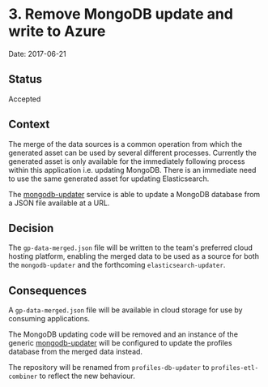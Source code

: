 # 3. Remove MongoDB update and write to Azure

Date: 2017-06-21

## Status

Accepted

## Context

The merge of the data sources is a common operation from which the generated asset can be used by several different processes.
Currently the generated asset is only available for the immediately following process within this application i.e. updating MongoDB.
There is an immediate need to use the same generated asset for updating Elasticsearch.

The [mongodb-updater](https://github.com/nhsuk/mongodb-updater) service is able to update a MongoDB database from a JSON file available at a URL.

## Decision

The `gp-data-merged.json` file will be written to the team's preferred cloud hosting platform, enabling the merged data to be used as a
source for both the `mongodb-updater` and the forthcoming `elasticsearch-updater`.

## Consequences

A `gp-data-merged.json` file will be available in cloud storage for use by consuming applications.

The MongoDB updating code will be removed and an instance of the generic [mongodb-updater](https://github.com/nhsuk/mongodb-updater)
will be configured to update the profiles database from the merged data instead.

The repository will be renamed from `profiles-db-updater` to `profiles-etl-combiner` to reflect the new behaviour.
